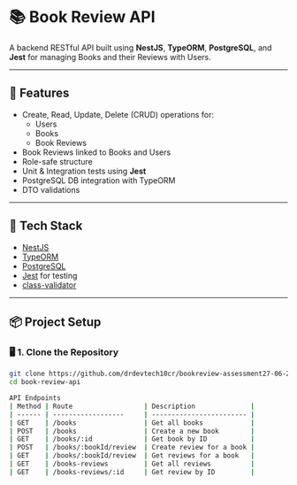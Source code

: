 # 📚 Book Review API

A backend RESTful API built using **NestJS**, **TypeORM**, **PostgreSQL**, and **Jest** for managing Books and their Reviews with Users.

---

## 🚀 Features

- Create, Read, Update, Delete (CRUD) operations for:
  - Users
  - Books
  - Book Reviews
- Book Reviews linked to Books and Users
- Role-safe structure
- Unit & Integration tests using **Jest**
- PostgreSQL DB integration with TypeORM
- DTO validations

---

## 🔧 Tech Stack

- [NestJS](https://nestjs.com/)
- [TypeORM](https://typeorm.io/)
- [PostgreSQL](https://www.postgresql.org/)
- [Jest](https://jestjs.io/) for testing
- [class-validator](https://github.com/typestack/class-validator)

---

## 📦 Project Setup

### 🖥️ 1. Clone the Repository

```bash
git clone https://github.com/drdevtech10cr/bookreview-assessment27-06-2025.git
cd book-review-api

API Endpoints
| Method | Route                  | Description              |
| ------ | ------------------     | ------------------------ |
| GET    | /books                 | Get all books            |
| POST   | /books                 | Create a new book        |
| GET    | /books/:id             | Get book by ID           |
| POST   | /books/:bookId/review  | Create review for a book |
| GET    | /books/:bookId/review  | Get reviews for a book   |
| GET    | /books-reviews         | Get all reviews          |
| GET    | /books-reviews/:id     | Get review by ID         |
